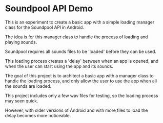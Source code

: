 # Soundpool API Demo

This is an experiment to create a basic app with a simple loading manager class for the Soundpool API in Android.

The idea is for this manager class to handle the process of loading and playing sounds.

Soundpool requires all sounds files to be 'loaded' before they can be used.

This loading process creates a 'delay' between when an app is opened, and when the user can start using the app and its sounds.

The goal of this project is to architect a basic app with a manager class to handle the loading process, and only allow the user to use the app when all the sounds are loaded. 

This project includes only a few wav files for testing, so the loading process may seen quick.

However, with older versions of Android and with more files to load the delay becomes more noticeable.
